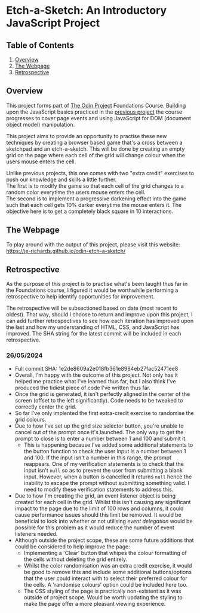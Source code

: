 # Etch-a-Sketch: An Introductory JavaScript Project

## Table of Contents
1. [Overview](#overview)
2. [The Webpage](#the-webpage)
3. [Retrospective](#retrospective)

## Overview
This project forms part of [The Odin Project](https://www.theodinproject.com/) Foundations Course.
Building upon the JavaScript basics practiced in the [previous project](https://github.com/JE-Richards/odin-rock-paper-scissors) the course progresses to cover page events and using JavaScript for DOM (document object model) manipulation.

This project aims to provide an opportunity to practise these new techniques by creating a browser based game that's a cross between a sketchpad and an etch-a-sketch. This will be done by creating an empty grid on the page where each cell of the grid will change colour when the users mouse enters the cell.

Unlike previous projects, this one comes with two "extra credit" exercises to push our knowledge and skills a little further. <br>
The first is to modify the game so that each cell of the grid changes to a random color everytime the users mouse enters the cell. <br>
The second is to implement a progressive darkening effect into the game such that each cell gets 10% darker everytime the mouse enters it. The objective here is to get a completely black square in 10 interactions.

## The Webpage
To play around with the output of this project, please visit this website: https://je-richards.github.io/odin-etch-a-sketch/

## Retrospective
As the purpose of this project is to practise what's been taught thus far in the Foundations course, I figured it would be worthwhile performing a retrospective to help identify opportunities for improvement.

The retrospective will be subsectioned based on date (most recent to oldest). That way, should I choose to return and improve upon this project, I can add further retrospectives to see how each iteration has improved upon the last and how my understanding of HTML, CSS, and JavaScript has improved. The SHA string for the latest commit will be included in each retrospective.

### 26/05/2024
- Full commit SHA: 1e2de8609a2e018fb361e8984eb27fac52471ee8
- Overall, I'm happy with the outcome of this project. Not only has it helped me practice what I've learned thus far, but I also think I've produced the tidiest piece of code I've written thus far.
- Once the grid is generated, it isn't perfectly aligned in the center of the screen (offset to the left significantly). Code needs to be tweaked to correctly center the grid.
- So far I've only implented the first extra-credit exercise to randomise the grid colours.
- Due to how I've set up the grid size selector button, you're unable to cancel out of the prompt once it's launched. The only way to get the prompt to close is to enter a number between 1 and 100 and submit it.
    + This is happening because I've added some additional statements to the button function to check the user input is a number between 1 and 100. If the input isn't a number in this range, the prompt reappears. One of my verification statements is to check that the input isn't ```null``` so as to prevent the user from submitting a blank input. However, when a button is cancelled it returns ```null``` hence the inability to escape the prompt without submitting something valid. I need to modify these verification statements to address this.
- Due to how I'm creating the grid, an event listener object is being created for each cell in the grid. Whilst this isn't causing any significant impact to the page due to the limit of 100 rows and columns, it could cause performance issues should this limit be removed. It would be beneficial to look into whether or not utilising *event delegation* would be possible for this problem as it would reduce the number of event listeners needed.
- Although outside the project scope, these are some future additions that could be considered to help improve the page:
    + Implementing a 'Clear' button that whipes the colour formatting of the cells without deleting the grid entirely.
    + Whilst the color randomisation was an extra credit exercise, it would be good to remove this and include some additional buttons/options that the user could interact with to select their preferred colour for the cells. A 'randomise colours' option could be included here too.
    + The CSS styling of the page is practically non-existent as it was outside of project scope. Would be worth updating the styling to make the page offer a more pleasant viewing experience.